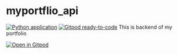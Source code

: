 # myportflio_api

[![Python application](https://github.com/yasararfath/myportflio_api/actions/workflows/python-app.yml/badge.svg)](https://github.com/yasararfath/myportflio_api/actions/workflows/python-app.yml)
[![Gitpod ready-to-code](https://img.shields.io/badge/Gitpod-ready--to--code-908a85?logo=gitpod)](https://gitpod.io/#https://github.com/yasararfath/myportflio_api)
This is backend of my portfolio


[![Open in Gitpod](https://gitpod.io/button/open-in-gitpod.svg)](https://gitpod.io/#https://github.com/yasararfath/myportflio_api)
